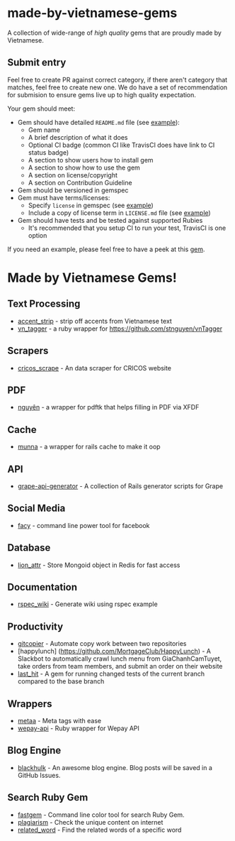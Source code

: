 # made-by-vietnamese-gems

A collection of wide-range of _high quality_ gems that are proudly made by Vietnamese.

## Submit entry

Feel free to create PR against correct category, if there aren't category that matches, feel free to create new one. We do have a set of recommendation for submision to ensure gems live up to high quality expectation.

Your gem should meet:

* Gem should have detailed `README.md` file (see [example](https://github.com/ruby-journal/cricos_scrape.rb/blob/master/README.md)):
  * Gem name
  * A brief description of what it does
  * Optional CI badge (common CI like TravisCI does have link to CI status badge)
  * A section to show users how to install gem
  * A section to show how to use the gem
  * A section on license/copyright
  * A section on Contribution Guideline
* Gem should be versioned in gemspec
* Gem must have terms/licenses:
  * Specify `license` in gemspec (see [example](https://github.com/ruby-journal/cricos_scrape.rb/blob/master/cricos_scrape.gemspec#L14))
  * Include a copy of license term in `LICENSE.md` file (see [example](https://github.com/ruby-journal/cricos_scrape.rb/blob/master/LICENSE.md))
* Gem should have tests and be tested against supported Rubies
  * It's recommended that you setup CI to run your test, TravisCI is one option

If you need an example, please feel free to have a peek at this [gem](https://github.com/ruby-journal/cricos_scrape.rb).

# Made by Vietnamese Gems!

## Text Processing

* [accent_strip](https://github.com/hoangnghiem/accent_strip) - strip off accents from Vietnamese text
* [vn_tagger](https://github.com/hieuk09/ruby_vn_tagger) - a ruby wrapper for https://github.com/stnguyen/vnTagger

## Scrapers

* [cricos_scrape](https://github.com/ruby-journal/cricos_scrape.rb) - An data scraper for CRICOS website

## PDF

* [nguyên](https://github.com/ruby-journal/nguyen) - a wrapper for pdftk that helps filling in PDF via XFDF

## Cache

* [munna](https://github.com/Coffa/munna) - a wrapper for rails cache to make it oop

## API

* [grape-api-generator](https://github.com/vinh0604/grape-api-generator) - A collection of Rails generator scripts for Grape

## Social Media

* [facy](https://github.com/huydx/facy) - command line power tool for facebook

## Database
* [lion_attr](https://github.com/tranvictor/lion_attr) - Store Mongoid object in Redis for fast access

## Documentation
* [rspec_wiki](https://github.com/nlds90/rspec_wiki) - Generate wiki using rspec example

## Productivity

* [gitcopier](https://github.com/tranvictor/gitcopier) - Automate copy work between two repositories
* [happylunch] (https://github.com/MortgageClub/HappyLunch) - A Slackbot to automatically crawl lunch menu from GiaChanhCamTuyet, take orders from team members, and submit an order on their website
* [last_hit](https://github.com/lmduc/last_hit) - A gem for running changed tests of the current branch compared to the base branch

## Wrappers

* [metaa](https://github.com/anhkind/metaa) - Meta tags with ease
* [wepay-api](https://github.com/anhkind/wepay-api) - Ruby wrapper for Wepay API

## Blog Engine

* [blackhulk](https://github.com/FancyBlog/blackhulk) - An awesome blog engine. Blog posts will be saved in a GitHub Issues.

## Search Ruby Gem

* [fastgem](https://github.com/Nguyenanh/fastgem) - Command line color tool for search Ruby Gem.
* [plagiarism](https://github.com/MQuy/plagiarism) - Check the unique content on internet
* [related_word](https://github.com/lmduc/related_word) - Find the related words of a specific word
